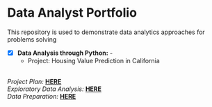 # Data Analyst Portfolio
This repository is used to demonstrate data analytics approaches for problems solving

- [x] **Data Analysis through Python:** -
  - Project: Housing Value Prediction in California<br />
  <br />
*Project Plan:* **[HERE](https://github.com/YenchiSomnambule/Data_Analyst_Portfolio/blob/main/Housing%20Value%20Prediction%20in%20California%20Project%20Plan.docx)**<br />
*Exploratory Data Analysis:* **[HERE](https://github.com/YenchiSomnambule/Data_Analyst_Portfolio/blob/main/Housing%20Value%20Prediction%20in%20California%20Exploratory%20Data%20Analysis.ipynb)**<br />
*Data Preparation:* **[HERE](https://github.com/YenchiSomnambule/Data_Analyst_Portfolio/blob/main/Housing%20Value%20Prediction%20in%20California%20Data%20Preparation.ipynb)**<br />
